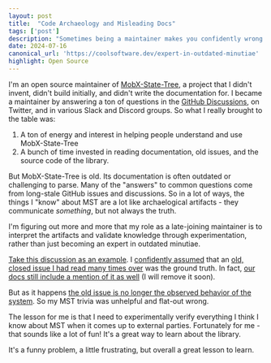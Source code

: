 ```yaml
---
layout: post
title:  "Code Archaeology and Misleading Docs"
tags: ['post']
description: "Sometimes being a maintainer makes you confidently wrong in a way that's hard to fix"
date: 2024-07-16
canonical_url: 'https://coolsoftware.dev/expert-in-outdated-minutiae'
highlight: Open Source
---
```


I'm an open source maintainer of [MobX-State-Tree](https://mobx-state-tree.js.org/intro/welcome), a project that I didn't invent, didn't build initially, and didn't write the documentation for. I became a maintainer by answering a ton of questions in the [GitHub Discussions](https://github.com/mobxjs/mobx-state-tree/discussions), on Twitter, and in various Slack and Discord groups. So what I really brought to the table was:

1. A ton of energy and interest in helping people understand and use MobX-State-Tree
2. A bunch of time invested in reading documentation, old issues, and the source code of the library.

But MobX-State-Tree is old. Its documentation is often outdated or challenging to parse. Many of the "answers" to common questions come from long-stale GitHub issues and discussions. So in a lot of ways, the things I "know" about MST are a lot like archaelogical artifacts - they communicate *something*, but not always the truth.

I'm figuring out more and more that my role as a late-joining maintainer is to interpret the artifacts and validate knowledge through experimentation, rather than just becoming an expert in outdated minutiae.

[Take this discussion as an example](https://github.com/mobxjs/mobx-state-tree/discussions/1994). I [confidently assumed](https://github.com/mobxjs/mobx-state-tree/discussions/1994#discussioncomment-10052496) that an [old, closed issue I had read many times over](https://github.com/mobxjs/mobx-state-tree/issues/818#issue-323164363) was the ground truth. In fact, [our docs still include a mention of it as well](https://mobx-state-tree.js.org/tips/typescript#using-a-mst-type-at-design-time) (I will remove it soon).

But as it happens [the old issue is no longer the observed behavior of the system](https://github.com/mobxjs/mobx-state-tree/discussions/1994#discussioncomment-10065892). So my MST trivia was unhelpful and flat-out wrong.

The lesson for me is that I need to experimentally verify everything I think I know about MST when it comes up to external parties. Fortunately for me - that sounds like a lot of fun! It's a great way to learn about the library.

It's a funny problem, a little frustrating, but overall a great lesson to learn.